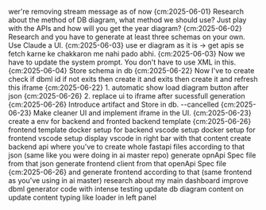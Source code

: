 wer're removing stream message as of now {cm:2025-06-01}
Research about the method of DB diagram, what method we should use? Just play with the APIs and how will you get the year diagram? {cm:2025-06-02}
Research and you have to generate at least three schemas on your own. Use Claude a UI. {cm:2025-06-03}
use er diagram as it is -> get apis se fetch karne ke chakkaron me nahi pado abhi. {cm:2025-06-03}
Now we have to update the system prompt. You don't have to use XML in this. {cm:2025-06-04}
Store schema in db {cm:2025-06-22}
Now I've to create check if dbml id if not exits then create it and exits then create it and refresh this iframe {cm:2025-06-22}
    1. automatic show load diagram button after json {cm:2025-06-26}
    2. replace ui to iframe after sucessfull generation {cm:2025-06-26}
Introduce artifact and Store in db. --cancelled {cm:2025-06-23}
Make cleaner UI and implement iframe in the UI. {cm:2025-06-23}
create a env for backend and fronted
    backend template {cm:2025-06-26}
    frontend template
    docker setup for backend 
        vscode setup
    docker setup for frontend 
        vscode setup
display vscode in right bar with that content
create backend api where you've to create whole fastapi files according to that json (same like you were doing in ai master repo)
generate opnApi Spec file from that json
generate frontend client from that openApi Spec file {cm:2025-06-26}
and generate frontend according to that (same frontend as you've using in ai master)
research about my main dashboard
improve dbml generator code with intense testing 
update db diagram content on update content
typing like loader in left panel